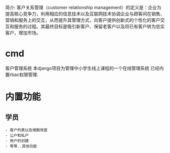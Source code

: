 简介: 客户关系管理（customer relationship management）的定义是：企业为提高核心竞争力，利用相应的信息技术以及互联网技术协调企业与顾客间在销售、营销和服务上的交互，从而提升其管理方式，向客户提供创新式的个性化的客户交互和服务的过程。其最终目标是吸引新客户、保留老客户以及将已有客户转为忠实客户，增加市场。
# cmd
客户管理系统
本django项目为管理中小学生线上课程的一个在线管理系统
已经内置rbac权限管理.

# 内置功能
  ## 学员
    - 客户列表以及增删改查
    - 公户和私户
    - 用户的创建
    - 等等..其他功能
